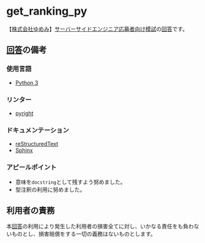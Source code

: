 # get_ranking_py
【[株式会社ゆめみ](https://www.yumemi.co.jp/)】[サーバーサイドエンジニア応募者向け模試](https://www.yumemi.co.jp/serverside_recruit)の[回答](https://github.com/ghsable/get_ranking_py)です。

## [回答](https://github.com/ghsable/get_ranking_py)の備考

### 使用言語
- [Python 3](https://www.python.org/)

### リンター
- [pyright](https://github.com/microsoft/pyright)

### ドキュメンテーション
- [reStructuredText](https://docutils.sourceforge.io/rst.html)
- [Sphinx](https://www.sphinx-doc.org/en/master/)

### アピールポイント
- 意味を`docstring`として残すよう努めました。
- 型注釈の利用に努めました。

## 利用者の責務
本[回答](https://github.com/ghsable/get_ranking_py)の利用により発生した利用者の損害全てに対し、いかなる責任をも負わないものとし、損害賠償をする一切の義務はないものとします。
